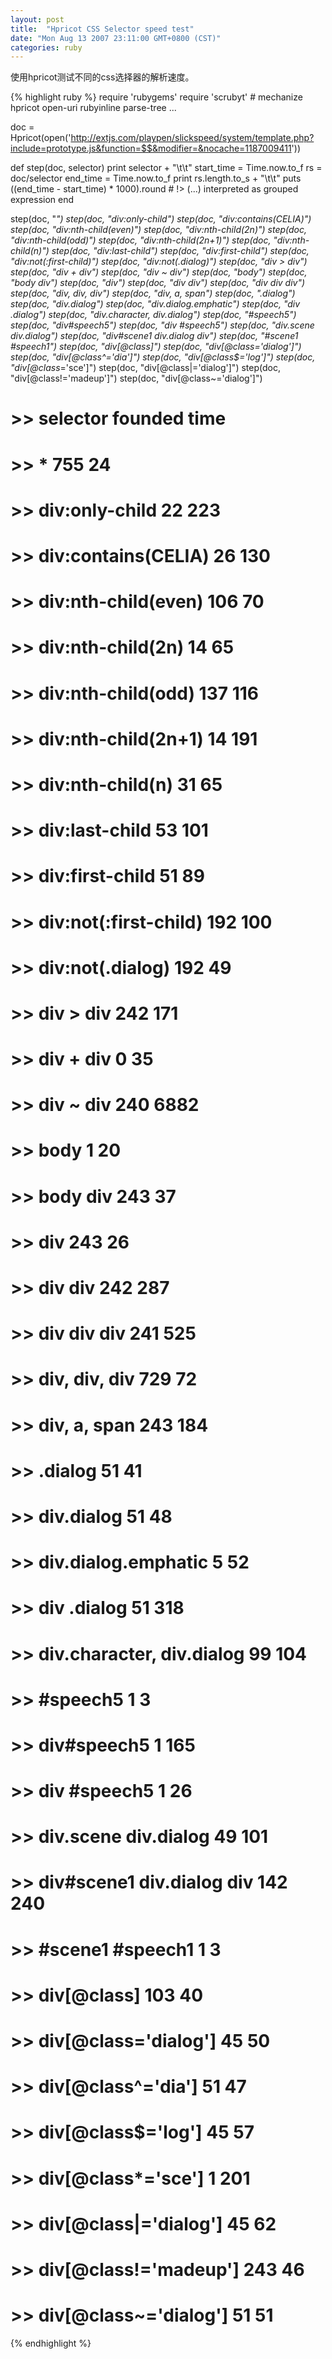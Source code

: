 ```yaml
---
layout: post
title:  "Hpricot CSS Selector speed test"
date: "Mon Aug 13 2007 23:11:00 GMT+0800 (CST)"
categories: ruby
---
```


使用hpricot测试不同的css选择器的解析速度。

{% highlight ruby %}
require 'rubygems'
require 'scrubyt' # mechanize hpricot open-uri rubyinline parse-tree ...

doc = Hpricot(open('http://extjs.com/playpen/slickspeed/system/template.php?include=prototype.js&function=$$&modifier=&nocache=1187009411'))


def step(doc, selector)
  print selector + "\t\t"
  start_time = Time.now.to_f
  rs = doc/selector
  end_time = Time.now.to_f
  print rs.length.to_s + "\t\t"
  puts  ((end_time - start_time) * 1000).round # !> (...) interpreted as grouped expression
end

step(doc, "*")
step(doc, "div:only-child")
step(doc, "div:contains(CELIA)")
step(doc, "div:nth-child(even)")
step(doc, "div:nth-child(2n)")
step(doc, "div:nth-child(odd)")
step(doc, "div:nth-child(2n+1)")
step(doc, "div:nth-child(n)")
step(doc, "div:last-child")
step(doc, "div:first-child")
step(doc, "div:not(:first-child)")
step(doc, "div:not(.dialog)")
step(doc, "div > div")
step(doc, "div + div")
step(doc, "div ~ div")
step(doc, "body")
step(doc, "body div")
step(doc, "div")
step(doc, "div div")
step(doc, "div div div")
step(doc, "div, div, div")
step(doc, "div, a, span")
step(doc, ".dialog")
step(doc, "div.dialog")
step(doc, "div.dialog.emphatic")
step(doc, "div .dialog")
step(doc, "div.character, div.dialog")
step(doc, "#speech5")
step(doc, "div#speech5")
step(doc, "div #speech5")
step(doc, "div.scene div.dialog")
step(doc, "div#scene1 div.dialog div")
step(doc, "#scene1 #speech1")
step(doc, "div[@class]")
step(doc, "div[@class='dialog']")
step(doc, "div[@class^='dia']")
step(doc, "div[@class$='log']")
step(doc, "div[@class*='sce']")
step(doc, "div[@class|='dialog']")
step(doc, "div[@class!='madeup']")
step(doc, "div[@class~='dialog']")

# >> selector founded time
# >> * 755 24
# >> div:only-child 22 223
# >> div:contains(CELIA) 26 130
# >> div:nth-child(even) 106 70
# >> div:nth-child(2n) 14 65
# >> div:nth-child(odd) 137 116
# >> div:nth-child(2n+1) 14 191
# >> div:nth-child(n) 31 65
# >> div:last-child 53 101
# >> div:first-child 51 89
# >> div:not(:first-child) 192 100
# >> div:not(.dialog) 192 49
# >> div > div 242 171
# >> div + div 0 35
# >> div ~ div 240 6882
# >> body 1 20
# >> body div 243 37
# >> div 243 26
# >> div div 242 287
# >> div div div 241 525
# >> div, div, div 729 72
# >> div, a, span 243 184
# >> .dialog 51 41
# >> div.dialog 51 48
# >> div.dialog.emphatic 5 52
# >> div .dialog 51 318
# >> div.character, div.dialog 99 104
# >> #speech5 1 3
# >> div#speech5 1 165
# >> div #speech5 1 26
# >> div.scene div.dialog 49 101
# >> div#scene1 div.dialog div 142 240
# >> #scene1 #speech1 1 3
# >> div[@class] 103 40
# >> div[@class='dialog'] 45 50
# >> div[@class^='dia'] 51 47
# >> div[@class$='log'] 45 57
# >> div[@class*='sce'] 1 201
# >> div[@class|='dialog'] 45 62
# >> div[@class!='madeup'] 243 46
# >> div[@class~='dialog'] 51 51
{% endhighlight %}
